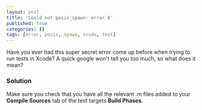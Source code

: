 ```yaml
---
layout: post
title: 'Could not posix_spawn: error 8'
published: true
categories: []
tags: [error, posix, spawn, xcode, test]
---
```

Have you ever had this super secret error come up before when trying to run tests in Xcode? A quick google won't tell you too much, so what does it mean?

### Solution
Make sure you check that you have all the relevant .m files added to your **Compile Sources** tab of the test targets **Build Phases**.
